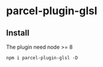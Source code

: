 # parcel-plugin-glsl

## Install

The plugin need node >= 8

```auto
npm i parcel-plugin-glsl -D
```